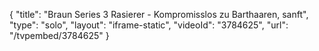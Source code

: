 {
    "title": "Braun Series 3 Rasierer - Kompromisslos zu Barthaaren, sanft",
    "type": "solo",
    "layout": "iframe-static",
    "videoId": "3784625",
    "url": "\/tvpembed\/3784625"
}